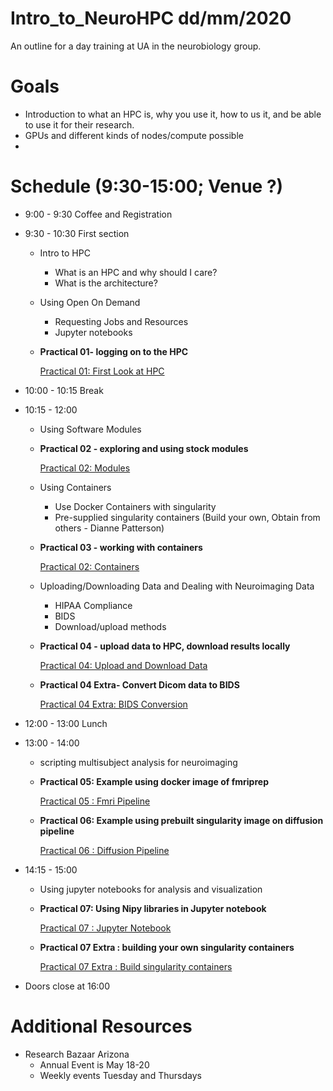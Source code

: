 # Intro_to_NeuroHPC dd/mm/2020
An outline for a day training at UA in the neurobiology group. 

# Goals
- Introduction to what an HPC is, why you use it, how to us it, and be able to use it for their research.
- GPUs and different kinds of nodes/compute possible
- 


# Schedule (9:30-15:00; Venue ?)
- 9:00 - 9:30 Coffee and Registration

   

- 9:30 - 10:30 First section
   - Intro to HPC

      - What is an HPC and why should I care? 
      - What is the architecture?

   - Using Open On Demand

      - Requesting Jobs and Resources
      - Jupyter notebooks

   - **Practical 01- logging on to the HPC**

      [Practical 01: First Look at HPC](https://github.com/chidiugonna/Intro_to_NeuroHPC/blob/master/Practical01.md)

      

- 10:00 - 10:15 Break

   

- 10:15 - 12:00

   - Using Software Modules

   - **Practical 02 - exploring and using stock modules**

     [Practical 02: Modules](https://github.com/chidiugonna/Intro_to_NeuroHPC/blob/master/Practical02.md)

   - Using Containers 
     - Use Docker Containers with  singularity
     - Pre-supplied singularity containers (Build your own, Obtain from others - Dianne Patterson)
     
   - **Practical 03 - working with containers**

     [Practical 02: Containers](https://github.com/chidiugonna/Intro_to_NeuroHPC/blob/master/Practical03.md)

   

   - Uploading/Downloading Data and Dealing with Neuroimaging Data

      - HIPAA Compliance
      - BIDS
      - Download/upload methods

   - **Practical 04 - upload data to HPC, download results locally**

      [Practical 04: Upload and Download Data](https://github.com/chidiugonna/Intro_to_NeuroHPC/blob/master/Practical04.md)

      

   - **Practical 04 Extra- Convert Dicom data to BIDS**

     [Practical 04 Extra: BIDS Conversion](https://github.com/chidiugonna/Intro_to_NeuroHPC/blob/master/Practical04_extra.md) 

       

- 12:00 - 13:00 Lunch

   

- 13:00 - 14:00 
  
   - scripting multisubject analysis for neuroimaging
   
   - **Practical 05: Example using docker image of fmriprep**
   
     [Practical 05 : Fmri Pipeline](https://github.com/chidiugonna/Intro_to_NeuroHPC/blob/master/Practical05_extra.md) 
   
     
   
   - **Practical 06: Example using prebuilt singularity image on diffusion pipeline**
   
     [Practical 06 : Diffusion Pipeline](https://github.com/chidiugonna/Intro_to_NeuroHPC/blob/master/Practical06_extra.md) 
   
     
   
- 14:15 - 15:00
  
   - Using jupyter notebooks for analysis and visualization
   
   - **Practical 07: Using Nipy libraries in Jupyter notebook**
   
     [Practical 07 : Jupyter Notebook](https://github.com/chidiugonna/Intro_to_NeuroHPC/blob/master/Practical07.md) 
   
     
   
   - **Practical 07 Extra : building your own singularity containers**
   
     [Practical 07 Extra : Build singularity containers](https://github.com/chidiugonna/Intro_to_NeuroHPC/blob/master/Practical07_extra_extra.md) 
   
     
   
- Doors close at 16:00

# Additional Resources
- Research Bazaar Arizona
   - Annual Event is May 18-20
   - Weekly events Tuesday and Thursdays
